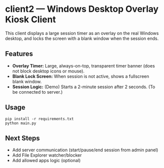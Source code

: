 # client2 — Windows Desktop Overlay Kiosk Client

This client displays a large session timer as an overlay on the real Windows desktop, and locks the screen with a blank window when the session ends.

## Features
- **Overlay Timer:** Large, always-on-top, transparent timer banner (does not block desktop icons or mouse).
- **Blank Lock Screen:** When session is not active, shows a fullscreen blank window.
- **Session Logic:** (Demo) Starts a 2-minute session after 2 seconds. (To be connected to server.)

## Usage
```
pip install -r requirements.txt
python main.py
```

## Next Steps
- Add server communication (start/pause/end session from admin panel)
- Add File Explorer watcher/blocker
- Add allowed apps logic (optional) 